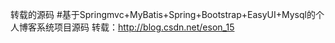 
转载的源码
#基于Springmvc+MyBatis+Spring+Bootstrap+EasyUI+Mysql的个人博客系统项目源码
转载：http://blog.csdn.net/eson_15


